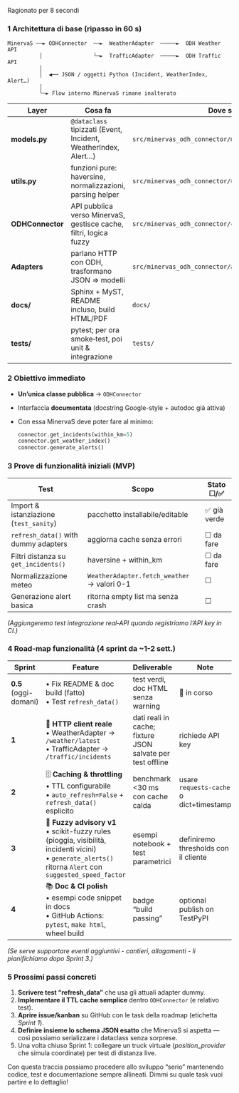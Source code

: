 Ragionato per 8 secondi


### 1 ️Architettura di base (ripasso in 60 s)

```
MinervaS ──► ODHConnector  ──►  WeatherAdapter  ─────►  ODH Weather API
          │                └─►  TrafficAdapter  ─────►  ODH Traffic API
          │
          │  ◀── JSON / oggetti Python (Incident, WeatherIndex, Alert…)
          │
          └─► Flow interno MinervaS rimane inalterato
```

| Layer            | Cosa fa                                                           | Dove sta                                             |
| ---------------- | ----------------------------------------------------------------- | ---------------------------------------------------- |
| **models.py**    | `@dataclass` tipizzati (Event, Incident, WeatherIndex, Alert…)    | `src/minervas_odh_connector/models.py`               |
| **utils.py**     | funzioni pure: haversine, normalizzazioni, parsing helper         | `src/minervas_odh_connector/utils.py`                |
| **ODHConnector** | API pubblica verso MinervaS, gestisce cache, filtri, logica fuzzy | `src/minervas_odh_connector/connectors/connector.py` |
| **Adapters**     | parlano HTTP con ODH, trasformano JSON ⇒ modelli                  | `src/minervas_odh_connector/adapters/`               |
| **docs/**        | Sphinx + MyST, README incluso, build HTML/PDF                     | `docs/`                                              |
| **tests/**       | pytest; per ora smoke‐test, poi unit & integrazione               | `tests/`                                             |

### 2 ️Obiettivo immediato

* **Un’unica classe pubblica** → `ODHConnector`
* Interfaccia **documentata** (docstring Google-style + autodoc già attiva)
* Con essa MinervaS deve poter fare al minimo:

  ```python
  connector.get_incidents(within_km=5)
  connector.get_weather_index()
  connector.generate_alerts()
  ```

### 3 ️Prove di funzionalità iniziali (MVP)

| Test                                   | Scopo                                       | Stato ☐/✅   |
| -------------------------------------- | ------------------------------------------- | ----------- |
| Import & istanziazione (`test_sanity`) | pacchetto installabile/editable             | ✅ già verde |
| `refresh_data()` with dummy adapters   | aggiorna cache senza errori                 | ☐ da fare   |
| Filtri distanza su `get_incidents()`   | haversine + within\_km                      | ☐ da fare   |
| Normalizzazione meteo                  | `WeatherAdapter.fetch_weather` → valori 0-1 | ☐           |
| Generazione alert basica               | ritorna empty list ma senza crash           | ☐           |

*(Aggiungeremo test integrazione real‐API quando registriamo l’API key in CI.)*

### 4 ️Road-map funzionalità (4 sprint da \~1-2 sett.)

| Sprint                | Feature                                                                                                                                                           | Deliverable                                                | Note                                    |
| --------------------- | ----------------------------------------------------------------------------------------------------------------------------------------------------------------- | ---------------------------------------------------------- | --------------------------------------- |
| **0.5** (oggi-domani) | • Fix README & doc build (fatto) <br> • Test `refresh_data()`                                                                                                     | test verdi, doc HTML senza warning                         | 🔵 in corso                             |
| **1**                 | 🔌 **HTTP client reale**<br> • WeatherAdapter → `/weather/latest`<br> • TrafficAdapter → `/traffic/incidents`                                                     | dati reali in cache; fixture JSON salvate per test offline | richiede API key                        |
| **2**                 | 🗄️ **Caching & throttling**<br> • TTL configurabile <br> • `auto_refresh=False` + `refresh_data()` esplicito                                                     | benchmark <30 ms con cache calda                           | usare `requests-cache` o dict+timestamp |
| **3**                 | 🧠 **Fuzzy advisory v1**<br> • scikit-fuzzy rules (pioggia, visibilità, incidenti vicini) <br> • `generate_alerts()` ritorna `Alert` con `suggested_speed_factor` | esempi notebook + test parametrici                         | definiremo thresholds con il cliente    |
| **4**                 | 📚 **Doc & CI polish**<br> • esempi code snippet in docs <br> • GitHub Actions: `pytest`, `make html`, wheel build                                                | badge “build passing”                                      | optional publish on TestPyPI            |

*(Se serve supportare eventi aggiuntivi - cantieri, allagamenti - li pianifichiamo dopo Sprint 3.)*

### 5 ️Prossimi passi concreti

1. **Scrivere test “refresh\_data”** che usa gli attuali adapter dummy.
2. **Implementare il TTL cache semplice** dentro `ODHConnector` (e relativo test).
3. **Aprire issue/kanban** su GitHub con le task della roadmap (etichetta *Sprint 1*).
4. **Definire insieme lo schema JSON esatto** che MinervaS si aspetta — così possiamo serializzare i dataclass senza sorprese.
5. Una volta chiuso Sprint 1: collegare un truck virtuale (*position\_provider* che simula coordinate) per test di distanza live.

Con questa traccia possiamo procedere allo sviluppo “serio” mantenendo codice, test e documentazione sempre allineati. Dimmi su quale task vuoi partire e lo dettaglio!
